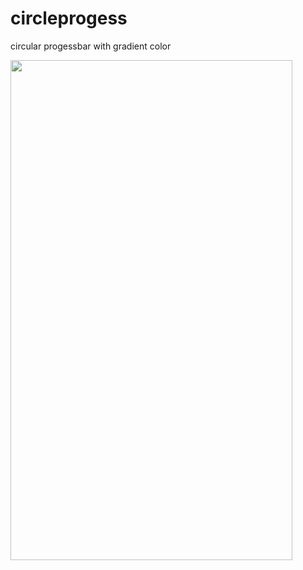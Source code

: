 # circleprogess
circular progessbar with gradient color

<image src=https://user-images.githubusercontent.com/20221469/56956837-eb4a6880-6b62-11e9-87a3-4ba252255f8f.gif width=451 height=800>
  <p>
  <com.example.circlegradientprogess.CircularProgressBar
        android:id="@+id/circularProgressBar"
        android:layout_width="300dp"
        android:layout_height="300dp"
        app:circlebackgroundcolor="#ecedee"
        app:circlestrokewidth="16dp"
        app:endcolor="@color/colorAccent"
        app:layout_constraintBottom_toBottomOf="parent"
        app:layout_constraintLeft_toLeftOf="parent"
        app:layout_constraintRight_toRightOf="parent"
        app:layout_constraintTop_toTopOf="parent"
        app:progess="40"
        app:roundcorner="true"
        app:startcolor="@color/colorPrimaryDark" />
  </p>
  
